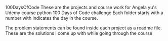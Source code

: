 100DaysOfCode
These are the projects and course work for Angela yu's Udemy course python 100 Days of Code challenge
Each folder starts with a number with indicates the day in the course. 

The problem statements can be found inside each project as a readme file. 
These are the solutions i come up with while going through the course

